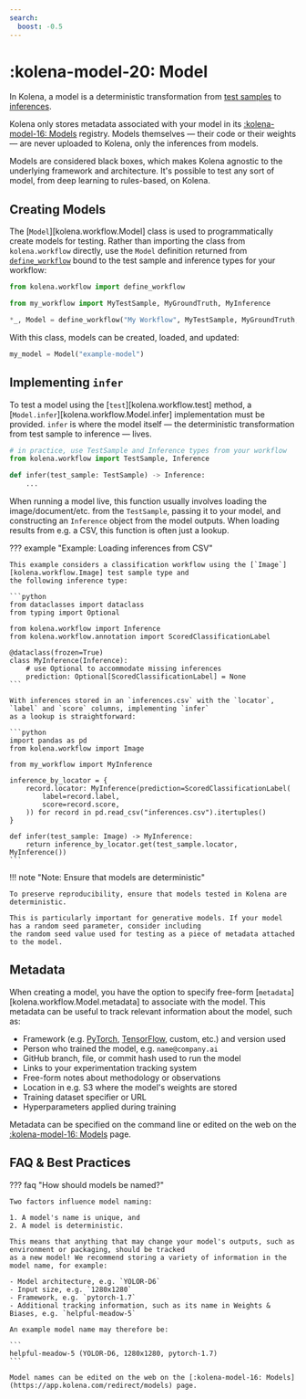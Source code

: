 ```yaml
---
search:
  boost: -0.5
---
```


# :kolena-model-20: Model

In Kolena, a model is a deterministic transformation from [test samples](workflow.md#test-sample) to
[inferences](workflow.md#inference).

Kolena only stores metadata associated with your model in its [:kolena-model-16: Models](https://app.kolena.com/redirect/models)
registry. Models themselves — their code or their weights — are never uploaded to Kolena, only the inferences from models.

Models are considered black boxes, which makes Kolena agnostic to the underlying framework
and architecture. It's possible to test any sort of model, from deep learning to rules-based, on Kolena.

## Creating Models

The [`Model`][kolena.workflow.Model] class is used to programmatically create models for testing. Rather than importing
the class from `kolena.workflow` directly, use the `Model` definition returned from
[`define_workflow`](workflow.md#defining-a-workflow) bound to the test sample and inference types for your
workflow:

```python
from kolena.workflow import define_workflow

from my_workflow import MyTestSample, MyGroundTruth, MyInference

*_, Model = define_workflow("My Workflow", MyTestSample, MyGroundTruth, MyInference)
```

With this class, models can be created, loaded, and updated:

```python
my_model = Model("example-model")
```

## Implementing `infer`

To test a model using the [`test`][kolena.workflow.test] method, a [`Model.infer`][kolena.workflow.Model.infer]
implementation must be provided. `infer` is where the model itself — the deterministic transformation from test sample
to inference — lives.

```python
# in practice, use TestSample and Inference types from your workflow
from kolena.workflow import TestSample, Inference

def infer(test_sample: TestSample) -> Inference:
    ...
```

When running a model live, this function usually involves loading the image/document/etc. from the `TestSample`, passing
it to your model, and constructing an `Inference` object from the model outputs. When loading results from e.g. a CSV,
this function is often just a lookup.

??? example "Example: Loading inferences from CSV"

    This example considers a classification workflow using the [`Image`][kolena.workflow.Image] test sample type and
    the following inference type:

    ```python
    from dataclasses import dataclass
    from typing import Optional

    from kolena.workflow import Inference
    from kolena.workflow.annotation import ScoredClassificationLabel

    @dataclass(frozen=True)
    class MyInference(Inference):
        # use Optional to accommodate missing inferences
        prediction: Optional[ScoredClassificationLabel] = None
    ```

    With inferences stored in an `inferences.csv` with the `locator`, `label` and `score` columns, implementing `infer`
    as a lookup is straightforward:

    ```python
    import pandas as pd
    from kolena.workflow import Image

    from my_workflow import MyInference

    inference_by_locator = {
        record.locator: MyInference(prediction=ScoredClassificationLabel(
            label=record.label,
            score=record.score,
        )) for record in pd.read_csv("inferences.csv").itertuples()
    }

    def infer(test_sample: Image) -> MyInference:
        return inference_by_locator.get(test_sample.locator, MyInference())
    ```

!!! note "Note: Ensure that models are deterministic"

    To preserve reproducibility, ensure that models tested in Kolena are deterministic.

    This is particularly important for generative models. If your model has a random seed parameter, consider including
    the random seed value used for testing as a piece of metadata attached to the model.

## Metadata

When creating a model, you have the option to specify free-form [`metadata`][kolena.workflow.Model.metadata] to
associate with the model. This metadata can be useful to track relevant information about the model, such as:

- Framework (e.g. [PyTorch](https://pytorch.org/), [TensorFlow](https://www.tensorflow.org/), custom, etc.) and version used
- Person who trained the model, e.g. `name@company.ai`
- GitHub branch, file, or commit hash used to run the model
- Links to your experimentation tracking system
- Free-form notes about methodology or observations
- Location in e.g. S3 where the model's weights are stored
- Training dataset specifier or URL
- Hyperparameters applied during training

Metadata can be specified on the command line or edited on the web on the
[:kolena-model-16: Models](https://app.kolena.com/redirect/models) page.

## FAQ & Best Practices

??? faq "How should models be named?"

    Two factors influence model naming:

    1. A model's name is unique, and
    2. A model is deterministic.

    This means that anything that may change your model's outputs, such as environment or packaging, should be tracked
    as a new model! We recommend storing a variety of information in the model name, for example:

    - Model architecture, e.g. `YOLOR-D6`
    - Input size, e.g. `1280x1280`
    - Framework, e.g. `pytorch-1.7`
    - Additional tracking information, such as its name in Weights & Biases, e.g. `helpful-meadow-5`

    An example model name may therefore be:

    ```
    helpful-meadow-5 (YOLOR-D6, 1280x1280, pytorch-1.7)
    ```

    Model names can be edited on the web on the [:kolena-model-16: Models](https://app.kolena.com/redirect/models) page.
